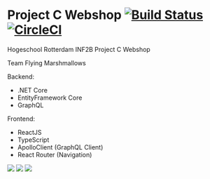 # Project C Webshop [![Build Status](https://travis-ci.com/elertan/project-c-webshop.svg?token=xozb6YkaMhi2FuX6ddBq&branch=dev)](https://travis-ci.com/elertan/project-c-webshop) [![CircleCI](https://circleci.com/gh/elertan/project-c-webshop.svg?style=svg&circle-token=6e3994fa5bda5e537bc9e7428dad57ce06067c34)](https://circleci.com/gh/elertan/project-c-webshop)
Hogeschool Rotterdam INF2B Project C Webshop

Team Flying Marshmallows

Backend:
- .NET Core
- EntityFramework Core
- GraphQL

Frontend:
- ReactJS
- TypeScript
- ApolloClient (GraphQL Client)
- React Router (Navigation)

![](https://i.imgur.com/XRKsleH.jpg)
![](https://i.imgur.com/M5fpxx1.jpg)
![](https://i.imgur.com/c9gwgmP.png)
